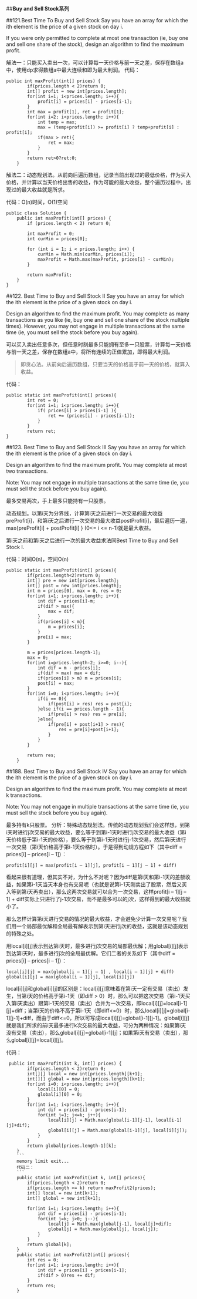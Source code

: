 ##**Buy and Sell Stock系列**

##121.Best Time To Buy and Sell Stock
Say you have an array for which the ith element is the price of a given stock on day i.

If you were only permitted to complete at most one transaction (ie, buy one and sell one share of the stock), design an algorithm to find the maximum profit.

解法一：只能买入卖出一次，可以计算每一天价格与前一天之差，保存在数组a中，使用dp求得数组a中最大连续和即为最大利润。
代码：
```
public int maxProfit(int[] prices) {
        if(prices.length < 2)return 0;
        int[] profit = new int[prices.length];
        for(int i=1; i<prices.length; i++){
            profit[i] = prices[i] - prices[i-1];
        }
        int max = profit[1], ret = profit[1];
        for(int i=2; i<prices.length; i++){
            int temp = max;
            max = (temp+profit[i]) >= profit[i] ? temp+profit[i] : profit[i];
            if(max > ret){
                ret = max;
            }
        }
        return ret>0?ret:0;
    }
```

解法二：动态规划法。从前向后遍历数组，记录当前出现过的最低价格，作为买入价格，并计算以当天价格出售的收益，作为可能的最大收益，整个遍历过程中，出现过的最大收益就是所求。

代码：O(n)时间，O(1)空间
```
public class Solution {
    public int maxProfit(int[] prices) {
        if (prices.length < 2) return 0;
        
        int maxProfit = 0;
        int curMin = prices[0];
        
        for (int i = 1; i < prices.length; i++) {
            curMin = Math.min(curMin, prices[i]);
            maxProfit = Math.max(maxProfit, prices[i] - curMin);
        }
        
        return maxProfit;
    }
}
```
##122. Best Time to Buy and Sell Stock II
Say you have an array for which the ith element is the price of a given stock on day i.

Design an algorithm to find the maximum profit. You may complete as many transactions as you like (ie, buy one and sell one share of the stock multiple times). However, you may not engage in multiple transactions at the same time (ie, you must sell the stock before you buy again).

可以买入卖出任意多次，但任意时刻最多只能拥有至多一只股票，计算每一天价格与前一天之差，保存在数组a中，将所有连续的正值累加，即得最大利润。

>即贪心法。从前向后遍历数组，只要当天的价格高于前一天的价格，就算入收益。

代码：
```
public static int maxProfit(int[] prices){
        int ret = 0;
        for(int i=1; i<prices.length; i++){
            if( prices[i] > prices[i-1] ){
                ret += (prices[i] - prices[i-1]);
            }
        }
        return ret;
}
```

##123. Best Time to Buy and Sell Stock III
Say you have an array for which the ith element is the price of a given stock on day i.

Design an algorithm to find the maximum profit. You may complete at most two transactions.

Note:
You may not engage in multiple transactions at the same time (ie, you must sell the stock before you buy again).

最多交易两次，手上最多只能持有一只股票。

动态规划。以第i天为分界线，计算第i天之前进行一次交易的最大收益preProfit[i]，和第i天之后进行一次交易的最大收益postProfit[i]，最后遍历一遍，max{preProfit[i] + postProfit[i] } (0<= i <= n-1)就是最大收益。

第i天之前和第i天之后进行一次的最大收益求法同Best Time to Buy and Sell Stock I.

代码：时间O(n)，空间O(n)
```
public static int maxProfit(int[] prices){
        if(prices.length<2)return 0;
        int[] pre = new int[prices.length];
        int[] post = new int[prices.length];
        int m = prices[0], max = 0, res = 0;
        for(int i=1; i<prices.length; i++){
            int dif = prices[i]-m;
            if(dif > max){
                max = dif;
            }
            if(prices[i] < m){
                m = prices[i];
            }
            pre[i] = max; 
        }
        
        m = prices[prices.length-1];
        max = 0;
        for(int i=prices.length-2; i>=0; i--){
            int dif = m - prices[i];
            if(dif > max) max = dif;
            if(prices[i] > m) m = prices[i];
            post[i] = max;
        }
        for(int i=0; i<prices.length; i++){
            if(i == 0){
                if(post[i] > res) res = post[i];
            }else if(i == prices.length - 1){
                if(pre[i] > res) res = pre[i];
            }else{
                if(pre[i] + post[i+1] > res){
                    res = pre[i]+post[i+1];
                }
            }
        }
        
        return res;
    }
```
##188. Best Time to Buy and Sell Stock IV
Say you have an array for which the ith element is the price of a given stock on day i.

Design an algorithm to find the maximum profit. You may complete at most k transactions.

Note:
You may not engage in multiple transactions at the same time (ie, you must sell the stock before you buy again).

最多持有k只股票。
分析：特殊动态规划法。传统的动态规划我们会这样想，到第i天时进行j次交易的最大收益，要么等于到第i-1天时进行j次交易的最大收益（第i天价格低于第i-1天的价格），要么等于到第i-1天时进行j-1次交易，然后第i天进行一次交易（第i天价格高于第i-1天价格时）。于是得到动规方程如下（其中diff = prices[i] – prices[i – 1]）：

    profit[i][j] = max(profit[i – 1][j], profit[i – 1][j – 1] + diff)

看起来很有道理，但其实不对，为什么不对呢？因为diff是第i天和第i-1天的差额收益，如果第i-1天当天本身也有交易呢（也就是说第i-1天刚卖出了股票，然后又买入等到第i天再卖出），那么这两次交易就可以合为一次交易，这样profit[i – 1][j – 1] + diff实际上只进行了j-1次交易，而不是最多可以的j次，这样得到的最大收益就小了。

那么怎样计算第i天进行交易的情况的最大收益，才会避免少计算一次交易呢？我们用一个局部最优解和全局最有解表示到第i天进行j次的收益，这就是该动态规划的特殊之处。

用local[i][j]表示到达第i天时，最多进行j次交易的局部最优解；用global[i][j]表示到达第i天时，最多进行j次的全局最优解。它们二者的关系如下（其中diff = prices[i] – prices[i – 1]）：

    local[i][j] = max(global[i – 1][j – 1] , local[i – 1][j] + diff)
    global[i][j] = max(global[i – 1][j], local[i][j])

local[i][j]和global[i][j]的区别是：local[i][j]意味着在第i天一定有交易（卖出）发生，当第i天的价格高于第i-1天（即diff > 0）时，那么可以把这次交易（第i-1天买入第i天卖出）跟第i-1天的交易（卖出）合并为一次交易，即local[i][j]=local[i-1][j]+diff；当第i天的价格不高于第i-1天（即diff<=0）时，那么local[i][j]=global[i-1][j-1]+diff，而由于diff<=0，所以可写成local[i][j]=global[i-1][j-1]。global[i][j]就是我们所求的前i天最多进行k次交易的最大收益，可分为两种情况：如果第i天没有交易（卖出），那么global[i][j]=global[i-1][j]；如果第i天有交易（卖出），那么global[i][j]=local[i][j]。

代码：
```
 public int maxProfit(int k, int[] prices) {
        if(prices.length < 2)return 0;
        int[][] local = new int[prices.length][k+1];
        int[][] global = new int[prices.length][k+1];
        for(int i=0; i<prices.length; i++){
            local[i][0] = 0;
            global[i][0] = 0;
        }
        for(int i=1; i<prices.length; i++){
            int dif = prices[i] - prices[i-1];
            for(int j=1; j<=k; j++){
                local[i][j] = Math.max(global[i-1][j-1], local[i-1][j]+dif);
                global[i][j] = Math.max(global[i-1][j], local[i][j]);
            }
        }
        return global[prices.length-1][k];
    }
    ```
    memory limit exit...
    代码二：
    ```
    public static int maxProfit(int k, int[] prices){
        if(prices.length < 2)return 0;
        if(prices.length <= k) return maxProfit2(prices);
        int[] local = new int[k+1];
        int[] global = new int[k+1];
        
        for(int i=1; i<prices.length; i++){
            int dif = prices[i] - prices[i-1];
            for(int j=k; j>0; j--){
                local[j] = Math.max(global[j-1], local[j]+dif);
                global[j] = Math.max(global[j], local[j]);
            }
        }
        return global[k];
    }
    public static int maxProfit2(int[] prices){
        int res = 0;
        for(int i=1; i<prices.length; i++){
            int dif = prices[i] - prices[i-1];
            if(dif > 0)res += dif;
        }
        return res;
    }
```


